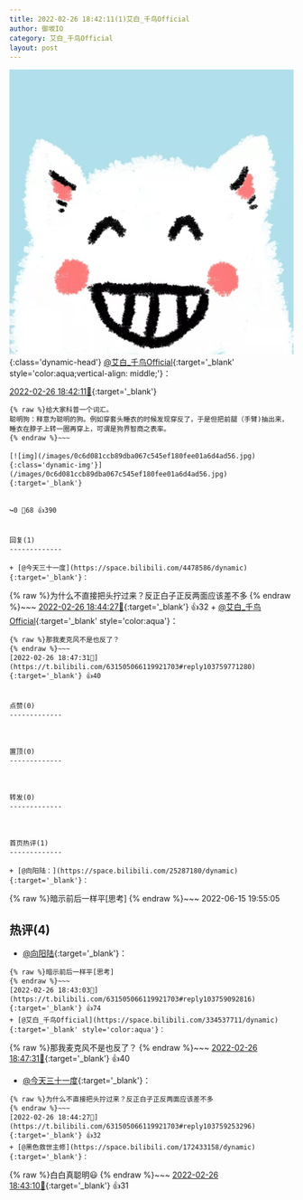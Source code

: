 ```yaml
---
title: 2022-02-26 18:42:11(1)艾白_千鸟Official
author: 御坂IO
category: 艾白_千鸟Official
layout: post
---
```


![img](/images/9ae8b9445fd0665cc014d9080156a45271be73c6.jpg){:class='dynamic-head'}
[@艾白_千鸟Official](https://space.bilibili.com/334537711/dynamic){:target='_blank' style='color:aqua;vertical-align: middle;'}：

[2022-02-26 18:42:11🔗](https://t.bilibili.com/631505066119921703){:target='_blank'}

~~~
{% raw %}给大家科普一个词汇。
聪明狗：释意为聪明的狗。例如穿套头睡衣的时候发现穿反了，于是但把前腿（手臂)抽出来，睡衣在脖子上转一圈再穿上，可谓是狗界智商之表率。
{% endraw %}~~~

[![img](/images/0c6d081ccb89dba067c545ef180fee01a6d4ad56.jpg){:class='dynamic-img'}](/images/0c6d081ccb89dba067c545ef180fee01a6d4ad56.jpg){:target='_blank'}


↪️0 💬68 👍390


回复(1)
-------------

+ [@今天三十一度](https://space.bilibili.com/4478586/dynamic){:target='_blank'}：
~~~
{% raw %}为什么不直接把头拧过来？反正白子正反两面应该差不多
{% endraw %}~~~
[2022-02-26 18:44:27🔗](https://t.bilibili.com/631505066119921703#reply103759253296){:target='_blank'} 👍32
    + [@艾白_千鸟Official](https://space.bilibili.com/334537711/dynamic){:target='_blank' style='color:aqua'}：
~~~
{% raw %}那我麦克风不是也反了？
{% endraw %}~~~
[2022-02-26 18:47:31🔗](https://t.bilibili.com/631505066119921703#reply103759771280){:target='_blank'} 👍40


点赞(0)
-------------



置顶(0)
-------------



转发(0)
-------------



首页热评(1)
-------------

+ [@向阳陆：](https://space.bilibili.com/25287180/dynamic){:target='_blank'}：
~~~
{% raw %}暗示前后一样平[思考]
{% endraw %}~~~
2022-06-15 19:55:05


热评(4)
-------------

+ [@向阳陆](https://space.bilibili.com/25287180/dynamic){:target='_blank'}：
~~~
{% raw %}暗示前后一样平[思考]
{% endraw %}~~~
[2022-02-26 18:43:03🔗](https://t.bilibili.com/631505066119921703#reply103759092816){:target='_blank'} 👍74
+ [@艾白_千鸟Official](https://space.bilibili.com/334537711/dynamic){:target='_blank' style='color:aqua'}：
~~~
{% raw %}那我麦克风不是也反了？
{% endraw %}~~~
[2022-02-26 18:47:31🔗](https://t.bilibili.com/631505066119921703#reply103759771280){:target='_blank'} 👍40
+ [@今天三十一度](https://space.bilibili.com/4478586/dynamic){:target='_blank'}：
~~~
{% raw %}为什么不直接把头拧过来？反正白子正反两面应该差不多
{% endraw %}~~~
[2022-02-26 18:44:27🔗](https://t.bilibili.com/631505066119921703#reply103759253296){:target='_blank'} 👍32
+ [@黑色救世主修](https://space.bilibili.com/172433158/dynamic){:target='_blank'}：
~~~
{% raw %}白白真聪明😃
{% endraw %}~~~
[2022-02-26 18:43:10🔗](https://t.bilibili.com/631505066119921703#reply103759097616){:target='_blank'} 👍31


